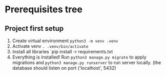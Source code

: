 # Prerequisites tree

## Project first setup
1. Create virtual environment
`python3 -m venv .venv`
2. Activate venv
`. .venv/bin/activate`
3. Install all libraries
`pip install -r requirements.txt
5. Everything is installed! Run `python3 manage.py migrate` to apply migrations and `python3 manage.py runserver` to run server locally. (the database should listen on port ('localhost', 5432)
